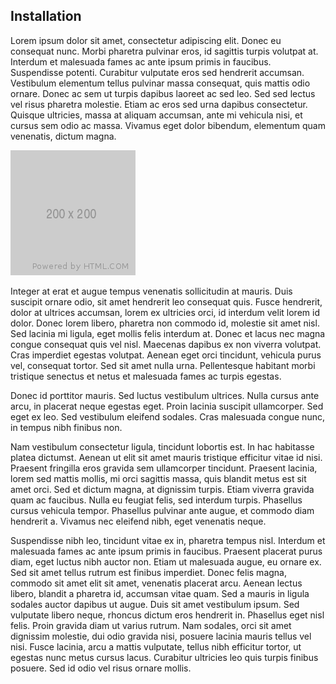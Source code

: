 
## Installation

Lorem ipsum dolor sit amet, consectetur adipiscing elit. Donec eu consequat nunc. Morbi pharetra pulvinar eros, id sagittis turpis volutpat at. Interdum et malesuada fames ac ante ipsum primis in faucibus. Suspendisse potenti. Curabitur vulputate eros sed hendrerit accumsan. Vestibulum elementum tellus pulvinar massa consequat, quis mattis odio ornare. Donec ac sem ut turpis dapibus laoreet ac sed leo. Sed sed lectus vel risus pharetra molestie. Etiam ac eros sed urna dapibus consectetur. Quisque ultricies, massa at aliquam accumsan, ante mi vehicula nisi, et cursus sem odio ac massa. Vivamus eget dolor bibendum, elementum quam venenatis, dictum magna.

![test](img/200x200.png)

Integer at erat et augue tempus venenatis sollicitudin at mauris. Duis suscipit ornare odio, sit amet hendrerit leo consequat quis. Fusce hendrerit, dolor at ultrices accumsan, lorem ex ultricies orci, id interdum velit lorem id dolor. Donec lorem libero, pharetra non commodo id, molestie sit amet nisl. Sed lacinia mi ligula, eget mollis felis interdum at. Donec et lacus nec magna congue consequat quis vel nisl. Maecenas dapibus ex non viverra volutpat. Cras imperdiet egestas volutpat. Aenean eget orci tincidunt, vehicula purus vel, consequat tortor. Sed sit amet nulla urna. Pellentesque habitant morbi tristique senectus et netus et malesuada fames ac turpis egestas.

Donec id porttitor mauris. Sed luctus vestibulum ultrices. Nulla cursus ante arcu, in placerat neque egestas eget. Proin lacinia suscipit ullamcorper. Sed eget ex leo. Sed vestibulum eleifend sodales. Cras malesuada congue nunc, in tempus nibh finibus non.

Nam vestibulum consectetur ligula, tincidunt lobortis est. In hac habitasse platea dictumst. Aenean ut elit sit amet mauris tristique efficitur vitae id nisi. Praesent fringilla eros gravida sem ullamcorper tincidunt. Praesent lacinia, lorem sed mattis mollis, mi orci sagittis massa, quis blandit metus est sit amet orci. Sed et dictum magna, at dignissim turpis. Etiam viverra gravida quam ac faucibus. Nulla eu feugiat felis, sed interdum turpis. Phasellus cursus vehicula tempor. Phasellus pulvinar ante augue, et commodo diam hendrerit a. Vivamus nec eleifend nibh, eget venenatis neque.

Suspendisse nibh leo, tincidunt vitae ex in, pharetra tempus nisl. Interdum et malesuada fames ac ante ipsum primis in faucibus. Praesent placerat purus diam, eget luctus nibh auctor non. Etiam ut malesuada augue, eu ornare ex. Sed sit amet tellus rutrum est finibus imperdiet. Donec felis magna, commodo sit amet elit sit amet, venenatis placerat arcu. Aenean lectus libero, blandit a pharetra id, accumsan vitae quam. Sed a mauris in ligula sodales auctor dapibus ut augue. Duis sit amet vestibulum ipsum. Sed vulputate libero neque, rhoncus dictum eros hendrerit in. Phasellus eget nisl felis. Proin gravida diam ut varius rutrum. Nam sodales, orci sit amet dignissim molestie, dui odio gravida nisi, posuere lacinia mauris tellus vel nisi. Fusce lacinia, arcu a mattis vulputate, tellus nibh efficitur tortor, ut egestas nunc metus cursus lacus. Curabitur ultricies leo quis turpis finibus posuere. Sed id odio vel risus ornare mollis.    